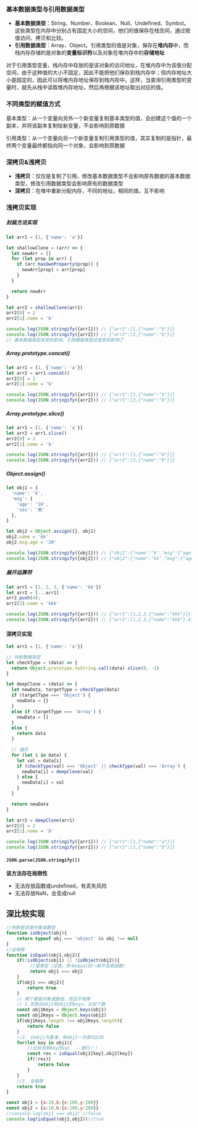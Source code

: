 ### 基本数据类型与引用数据类型
- **基本数据类型**：String、Number、Boolean、Null、Undefined、Symbol。这些类型在内存中分别占有固定大小的空间，他们的值保存在栈空间，通过按值访问、拷贝和比较。
- **引用数据类型**：Array、Object。引用类型的值是对象，保存在**堆内存**中，而栈内存存储的是对象的**变量标识符**以及对象在堆内存中的**存储地址**

对于引用类型变量，栈内存中存放的是该对象的访问地址，在堆内存中为该值分配空间，由于这种值的大小不固定，因此不能把他们保存到栈内存中；但内存地址大小是固定的，因此可以将堆内存地址保存到栈内存中。这样，当查询引用类型的变量时，就先从栈中读取堆内存地址，然后再根据该地址取出对应的值。

### 不同类型的赋值方式

基本类型：从一个变量向另外一个新变量复制基本类型的值，会创建这个值的一个副本，并将该副本复制给新变量，不会影响到原数据

引用类型：从一个变量向另一个新变量复制引用类型的值，其实复制的是指针，最终两个变量最终都指向同一个对象，会影响到原数据
### 深拷贝&浅拷贝
- **浅拷贝**：仅仅是复制了引用，修改基本数据类型不会影响原有数据的基本数据类型，修改引用数据类型会影响原有的数据类型
- **深拷贝**：在堆中重新分配内存，不同的地址，相同的值，互不影响
### 浅拷贝实现
##### 封装方法实现
```javascript
let arr1 = [1, {'name': 'a'}]

let shallowClone = (arr) => {
  let newArr = []
  for (let prop in arr) {
    if (arr.hasOwnProperty(prop)) {
      newArr[prop] = arr[prop]
    }
  }

  return newArr
}

let arr2 = shallowClone(arr1)
arr2[0] = 2
arr2[1].name = 'b'

console.log(JSON.stringify({arr1})) // {"arr1":[1,{"name":"b"}]}
console.log(JSON.stringify({arr2})) // {"arr2":[2,{"name":"b"}]}
// 基本数据类型未受到影响、引用数据类型还是受到影响了
```
##### Array.prototype.concat()
```javascript
let arr1 = [1, {'name': 'a'}]
let arr2 = arr1.concat()
arr2[0] = 2
arr2[1].name = 'b'

console.log(JSON.stringify({arr1})) // {"arr1":[1,{"name":"b"}]}
console.log(JSON.stringify({arr2})) // {"arr1":[2,{"name":"b"}]}
```
##### Array.prototype.slice()
```javascript
let arr1 = [1, {'name': 'a'}]
let arr2 = arr1.slice()
arr2[0] = 2
arr2[1].name = 'b'

console.log(JSON.stringify({arr1})) // {"arr1":[1,{"name":"b"}]}
console.log(JSON.stringify({arr2})) // {"arr2":[2,{"name":"b"}]}
```
##### Object.assign()
```javascript
let obj1 = {
  'name': 'k',
  'msg': {
    'age': '10',
    'sex': '男'
  },
}

let obj2 = Object.assign({}, obj1)
obj2.name = 'kk'
obj2.msg.age = '20'

console.log(JSON.stringify({obj1})) // {"obj1":{"name":"k","msg":{"age":"20","sex":"男"}}}
console.log(JSON.stringify({obj2})) // {"obj2":{"name":"kk","msg":{"age":"20","sex":"男"}}}
```
##### 展开运算符
```javascript
let arr1 = [1, 2, 3, {'name': 'kk'}]
let arr2 = [...arr1]
arr2.push(4); 
arr2[3].name = 'kkk'

console.log(JSON.stringify({arr1})) // {"arr1":[1,2,3,{"name":"kkk"}]}
console.log(JSON.stringify({arr2})) // {"arr2":[1,2,3,{"name":"kkk"},4]}
```
#### 深拷贝实现
```javascript
let arr1 = [1, {'name': 'a'}]

// 判断数据类型
let checkType = (data) => {
  return Object.prototype.toString.call(data).slice(8, -1)
}

let deepClone = (data) => {
  let newData, targetType = checkType(data)
  if (targetType === 'Object') {
    newData = {}
  }
  else if (targetType === 'Array') {
    newData = []
  }
  else {
    return data
  }

  // 遍历
  for (let i in data) {
    let val = data[i]
    if (checkType(val) === 'Object' || checkType(val) === 'Array') {
      newData[i] = deepClone(val)
    } else {
      newData[i] = val
    }
  }

  return newData
}

let arr2 = deepClone(arr1)
arr2[0] = 2
arr2[1].name = 'b'

console.log(JSON.stringify({arr1})) // {"arr1":[1,{"name":"a"}]}
console.log(JSON.stringify({arr2})) // {"arr2":[2,{"name":"b"}]}
```
#### `JSON.parse(JSON.stringify())`

**该方法存在局限性**
- 无法存放函数或undefined，有丢失风险
- 无法存放NaN，会变成null

## 深比较实现
```js
//判断是否是对象或数组
function isObject(obj){
    return typeof obj === 'object' && obj !== null
}
//全相等
function isEqual(obj1,obj2){
    if(!isObject(obj1) || !isObject(obj2)){
         //值类型（注意，参与equal的一般不会是函数）
         return obj1 === obj2
    }
    if(obj1 === obj2){
        return true
    }
    // 两个都是对象或数组，而且不相等
    // 1.先取出obj1和obj2的keys，比较个数
    const obj1Keys = Object.keys(obj1)
    const obj2Keys = Object.keys(obj2)
    if(obj1Keys.length !== obj2Keys.length){
        return false
    }
    //2. 以obj1为基准，和obj2一次递归比较
    for(let key in obj1){
        //比较当前key的val  --递归！！
        const res = isEqual(obj1[key],obj2[key])
        if(!res){
            return false
        }
    }
    //3. 全相等
    return true
}

const obj1 = {a:10,b:{x:100,y:200}}
const obj2 = {a:10,b:{x:100,y:200}}
//console.log(obj1 === obj2) //false
console.log(isEqual(obj1,obj2))//true
```